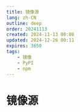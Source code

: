 ```yaml
---
title: 镜像源
lang: zh-CN
outline: deep
order: 20241113
created: 2024-11-13 00:08
updated: 2024-12-26 00:11
expires: 3650
tags:
    - 镜像
    - PyPI
    - npm
---
```


<script setup lang="ts">
import Mirrors from "@/summary/Mirrors.vue";
</script>

# 镜像源

<Mirrors />
